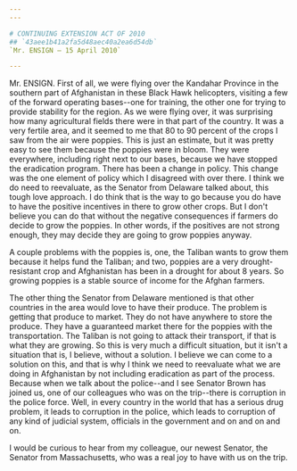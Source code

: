 ```yaml
---
---

# CONTINUING EXTENSION ACT OF 2010
## `43aee1b41a2fa5d48aec40a2ea6d54db`
`Mr. ENSIGN — 15 April 2010`

---
```



Mr. ENSIGN. First of all, we were flying over the Kandahar Province 
in the southern part of Afghanistan in these Black Hawk helicopters, 
visiting a few of the forward operating bases--one for training, the 
other one for trying to provide stability for the region. As we were 
flying over, it was surprising how many agricultural fields there were 
in that part of the country. It was a very fertile area, and it seemed 
to me that 80 to 90 percent of the crops I saw from the air were 
poppies. This is just an estimate, but it was pretty easy to see them 
because the poppies were in bloom. They were everywhere, including 
right next to our bases, because we have stopped the eradication 
program. There has been a change in policy. This change was the one 
element of policy which I disagreed with over there. I think we do need 
to reevaluate, as the Senator from Delaware talked about, this tough 
love approach. I do think that is the way to go because you do have to 
have the positive incentives in there to grow other crops. But I don't 
believe you can do that without the negative consequences if farmers do 
decide to grow the poppies. In other words, if the positives are not 
strong enough, they may decide they are going to grow poppies anyway.

A couple problems with the poppies is, one, the Taliban wants to grow 
them because it helps fund the Taliban; and two, poppies are a very 
drought-resistant crop and Afghanistan has been in a drought for about 
8 years. So growing poppies is a stable source of income for the Afghan 
farmers.

The other thing the Senator from Delaware mentioned is that other 
countries in the area would love to have their produce. The problem is 
getting that produce to market. They do not have anywhere to store the 
produce. They have a guaranteed market there for the poppies with the 
transportation. The Taliban is not going to attack their transport, if 
that is what they are growing. So this is very much a difficult 
situation, but it isn't a situation that is, I believe, without a 
solution. I believe we can come to a solution on this, and that is why 
I think we need to reevaluate what we are doing in Afghanistan by not 
including eradication as part of the process. Because when we talk 
about the police--and I see Senator Brown has joined us, one of our 
colleagues who was on the trip--there is corruption in the police 
force. Well, in every country in the world that has a serious drug 
problem, it leads to corruption in the police, which leads to 
corruption of any kind of judicial system, officials in the government 
and on and on and on.

I would be curious to hear from my colleague, our newest Senator, the 
Senator from Massachusetts, who was a real joy to have with us on the 
trip.